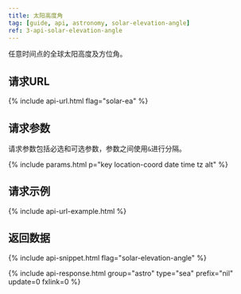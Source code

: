 ```yaml
---
title: 太阳高度角
tag: [guide, api, astronomy, solar-elevation-angle]
ref: 3-api-solar-elevation-angle
---
```


任意时间点的全球太阳高度及方位角。

## 请求URL

{% include api-url.html flag="solar-ea" %}

## 请求参数

请求参数包括必选和可选参数，参数之间使用`&`进行分隔。

{% include params.html p="key location-coord date time tz alt" %}

## 请求示例

{% include api-url-example.html %}

## 返回数据

{% include api-snippet.html flag="solar-elevation-angle" %}

{% include api-response.html group="astro" type="sea" prefix="nil" update=0 fxlink=0  %}
